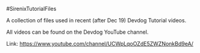 #SirenixTutorialFiles

 A collection of files used in recent (after Dec 19) Devdog Tutorial videos.
 
 All videos can be found on the Devdog YouTube channel. 
 
 Link: https://www.youtube.com/channel/UCWpLqoOZdE5ZWZNonkBd9eA/
